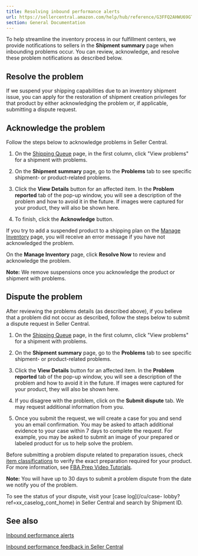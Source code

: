 ```yaml
---
title: Resolving inbound performance alerts
url: https://sellercentral.amazon.com/help/hub/reference/G3FFQ2AHWU69GTDW
section: General Documentation
---
```


To help streamline the inventory process in our fulfillment centers, we
provide notifications to sellers in the **Shipment summary** page when
inbounding problems occur. You can review, acknowledge, and resolve these
problem notifications as described below.

## Resolve the problem

If we suspend your shipping capabilities due to an inventory shipment issue,
you can apply for the restoration of shipment creation privileges for that
product by either acknowledging the problem or, if applicable, submitting a
dispute request.

## Acknowledge the problem

Follow the steps below to acknowledge problems in Seller Central.

  1. On the [Shipping Queue](/gp/fba/inbound-queue/index.html?language=en_US&ref=ag_xx_cont_G201265330) page, in the first column, click "View problems" for a shipment with problems.

  2. On the **Shipment summary** page, go to the **Problems** tab to see specific shipment- or product-related problems.

  3. Click the **View Details** button for an affected item. In the **Problem reported** tab of the pop-up window, you will see a description of the problem and how to avoid it in the future. If images were captured for your product, they will also be shown here. 

  4. To finish, click the **Acknowledge** button. 

If you try to add a suspended product to a shipping plan on the [Manage
Inventory](/inventory) page, you will receive an error message if you have not
acknowledged the problem.

On the **Manage Inventory** page, click **Resolve Now** to review and
acknowledge the problem.

**Note:** We remove suspensions once you acknowledge the product or shipment
with problems.

## Dispute the problem

After reviewing the problems details (as described above), if you believe that
a problem did not occur as described, follow the steps below to submit a
dispute request in Seller Central.

  1. On the [Shipping Queue](/gp/fba/inbound-queue/index.html?language=en_US&ref=ag_xx_cont_G201265330) page, in the first column, click "View problems" for a shipment with problems.

  2. On the **Shipment summary** page, go to the **Problems** tab to see specific shipment- or product-related problems.

  3. Click the **View Details** button for an affected item. In the **Problem reported** tab of the pop-up window, you will see a description of the problem and how to avoid it in the future. If images were captured for your product, they will also be shown here. 

  4. If you disagree with the problem, click on the **Submit dispute** tab. We may request additional information from you. 

  5. Once you submit the request, we will create a case for you and send you an email confirmation. You may be asked to attach additional evidence to your case within 7 days to complete the request. For example, you may be asked to submit an image of your prepared or labeled product for us to help solve the problem.

Before submitting a problem dispute related to preparation issues, check [item
classifications](/gp/help/201021850) to verify the exact preparation required
for your product. For more information, see [FBA Prep Video
Tutorials](/gp/help/G201003440).

**Note:** You will have up to 30 days to submit a problem dispute from the
date we notify you of the problem.

To see the status of your dispute, visit your [case log](/cu/case-
lobby?ref=xx_caselog_cont_home) in Seller Central and search by Shipment ID.

## See also

[Inbound performance alerts](/gp/help/GGG8BFCDWM4ZY4DU)

[Inbound performance feedback in Seller Central](/gp/help/GKXFMU67GUD45GUZ)

